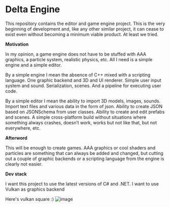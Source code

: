 # Delta Engine
This repository contains the editor and game engine project.
This is the very beginning of development and, like any other similar project, it can cease to exist even without becoming a minimum viable product. At least we tried.


**Motivation**

In my opinion, a game engine does not have to be stuffed with AAA graphics, a particle system, realistic physics, etc. All I need is a simple engine and a simple editor.

By a simple engine I mean the absence of C++ mixed with a scripting language. One graphic backend and 3D and UI renderer. Simple user input system and sound. Serialization, scenes. And a pipeline for executing user code.

By a simple editor I mean the ability to import 3D models, images, sounds. Import text files and various data in the form of json. Ability to create JSON based on JSONSchema from user classes. Ability to create and edit prefabs and scenes. A simple cross-platform build without situations where something always crashes, doesn’t work, works but not like that, but not everywhere, etc.

**Afterword**

This will be enough to create games. AAA graphics or cool shaders and particles are something that can always be added and changed, but cutting out a couple of graphic backends or a scripting language from the engine is clearly not easier.

**Dev stack**

I want this project to use the latest versions of C# and .NET. I want to use Vulkan as graphics backend

Here's vulkan square :)
![image](https://github.com/Artromskiy/DeltaEngine/assets/47901401/de0fba8d-b884-4b8e-b58f-6bcaabaa8671)
